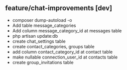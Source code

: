 ## feature/chat-improvements [dev]
- composer dump-autoload -o
- Add table message_categories
- Add column message_category_id at messages table
- php artisan update:db
- create chat_settings table
- create contact_categories, groups table
- add column contact_category_id at contact table
- make nullable connection_user_id at contacts table
- create group_invitations table







